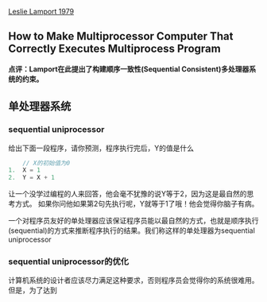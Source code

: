 [Leslie Lamport 1979](http://research.microsoft.com/en-us/um/people/lamport/pubs/multi.pdf)

How to Make Multiprocessor Computer That Correctly Executes Multiprocess Program
----

**点评：Lamport在此提出了构建顺序一致性(Sequential Consistent)多处理器系统的约束。**

## 单处理器系统

### sequential uniprocessor

给出下面一段程序，请你预测，程序执行完后，Y的值是什么
```c++
    // X的初始值为0
1.  X = 1
2.  Y = X + 1
```
让一个没学过编程的人来回答，他会毫不犹豫的说Y等于2，因为这是最自然的思考方式。
如果你问他如果第2句先执行呢，Y就等于1了哦！他会觉得你脑子有病。

一个对程序员友好的单处理器应该保证程序员能以最自然的方式，也就是顺序执行(sequential)的方式来推断程序执行的结果。我们称这样的单处理器为sequential uniprocessor

### sequential uniprocessor的优化

计算机系统的设计者应该尽力满足这种要求，否则程序员会觉得你的系统很难用。但是，为了达到
